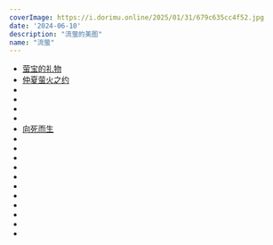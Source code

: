 ```yaml
---
coverImage: https://i.dorimu.online/2025/01/31/679c635cc4f52.jpg
date: '2024-06-10'
description: "流萤的美图"
name: "流萤"
---
```

- [萤宝的礼物](https://d.dorimu.cn/i/2025/02/16/67b14edab938c.png)
- [仲夏萤火之约](https://d.dorimu.cn/i/2025/02/16/67b14fd441e70.png)
- [](https://d.dorimu.cn/i/2025/02/16/67b1500717a75.png)
- [](https://d.dorimu.cn/i/2025/02/03/67a06dd909b83.jpg)
- [](https://i.dorimu.online/2025/01/31/679c635cc4f52.jpg)
- [](https://i.dorimu.online/2025/01/31/679c736eda74d.jpg)
- [向死而生](https://i.dorimu.online/2025/01/31/679c6363c0f1a.jpg)
- [](https://i.dorimu.online/2025/01/31/679c6362b6a57.jpg)
- [](https://i.dorimu.online/2025/01/31/679c635ec1985.jpg)
- [](https://i.dorimu.online/2025/01/31/679c635c96d53.jpg)
- [](https://d.dorimu.cn/i/2025/01/31/679c60b53ba03.png)
- [](https://i.dorimu.online/2025/01/31/679c635dbc430.jpg)
- [](https://i.dorimu.online/2025/01/31/679c635f56045.jpg)
- [](https://i.dorimu.online/2025/01/31/679c736f12309.jpg)
- [](https://d.dorimu.cn/i/2025/02/03/67a06de35fe36.jpg)
- [](https://d.dorimu.cn/i/2025/02/03/67a06de3b6b48.jpg)
- [](https://d.dorimu.cn/i/2025/02/03/67a06de3d4dbb.jpg)
- [](https://d.dorimu.cn/i/2025/02/03/67a06de3e37fd.jpg)
